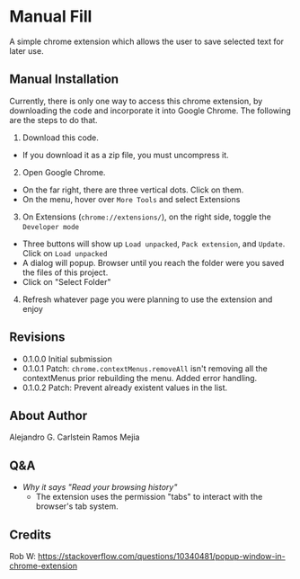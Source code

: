 # Manual Fill

A simple chrome extension which allows the user to save selected text for later use.

## Manual Installation

Currently, there is only one way to access this chrome extension, by downloading the code and incorporate it into Google Chrome. The following are the steps to do that.

1. Download this code.
  * If you download it as a zip file, you must uncompress it.
2. Open Google Chrome.
 * On the far right, there are three vertical dots. Click on them.
 * On the menu, hover over `More Tools` and select Extensions
3. On Extensions (`chrome://extensions/`), on the right side, toggle the `Developer mode`
  * Three buttons will show up `Load unpacked`, `Pack extension`, and `Update`. Click on `Load unpacked`
  * A dialog will popup. Browser until you reach the folder were you saved the files of this project.
  * Click on "Select Folder"
4. Refresh whatever page you were planning to use the extension and enjoy

## Revisions
- 0.1.0.0 Initial submission
- 0.1.0.1 Patch: `chrome.contextMenus.removeAll` isn't removing all the contextMenus prior rebuilding the menu. Added error handling.
- 0.1.0.2 Patch: Prevent already existent values in the list.

## About Author

Alejandro G. Carlstein Ramos Mejia

## Q&A

* *Why it says "Read your browsing history"*
  * The extension uses the permission "tabs" to interact with the browser's tab system.

## Credits

Rob W: https://stackoverflow.com/questions/10340481/popup-window-in-chrome-extension